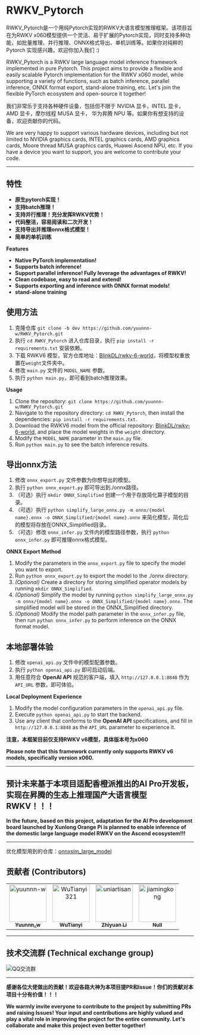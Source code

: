 # RWKV_Pytorch

RWKV_Pytorch是一个用纯Pytorch实现的RWKV大语言模型推理框架。该项目旨在为RWKV x060模型提供一个灵活、易于扩展的Pytorch实现，同时支持多种功能，如批量推理、并行推理、ONNX格式导出、单机训练等。如果你对纯粹的 Pytorch 实现感兴趣，欢迎你加入我们 :)

RWKV_Pytorch is a RWKV large language model inference framework implemented in pure Pytorch. This project aims to provide a flexible and easily scalable Pytorch implementation for the RWKV x060 model, while supporting a variety of functions, such as batch inference, parallel inference, ONNX format export, stand-alone training, etc. Let's join the flexible PyTorch ecosystem and open-source it together!

我们非常乐于支持各种硬件设备，包括但不限于 NVIDIA 显卡，INTEL 显卡，AMD 显卡，摩尔线程 MUSA 显卡， 华为昇腾 NPU 等。如果你有想支持的设备，欢迎贡献你的代码。

We are very happy to support various hardware devices, including but not limited to NVIDIA graphics cards, INTEL graphics cards, AMD graphics cards, Moore thread MUSA graphics cards, Huawei Ascend NPU, etc. If you have a device you want to support, you are welcome to contribute your code.

****

## 特性
- **原生pytorch实现！**
- **支持batch推理！**
- **支持并行推理！充分发挥RWKV优势！**
- **代码整洁，容易阅读和二次开发！**
- **支持导出并推理onnx格式模型！**
- **简单的单机训练**

**Features**
- **Native PyTorch implementation!**
- **Supports batch inference!**
- **Support parallel inference! Fully leverage the advantages of RWKV!**
- **Clean codebase, easy to read and extend!**
- **Supports exporting and inference with ONNX format models!**
- **stand-alone training**


## 使用方法
1. 克隆仓库 `git clone -b dev https://github.com/yuunnn-w/RWKV_Pytorch.git`
2. 执行 `cd RWKV_Pytorch` 进入仓库目录，执行 `pip install -r requirements.txt` 安装依赖。
3. 下载 RWKV6 模型，官方仓库地址：[BlinkDL/rwkv-6-world](https://huggingface.co/BlinkDL/rwkv-6-world/tree/main)，将模型权重放置在`weight`文件夹中。
4. 修改 `main.py` 文件的 `MODEL_NAME` 参数。
5. 执行 `python main.py`，即可看到batch推理效果。

**Usage**
1. Clone the repository: `git clone https://github.com/yuunnn-w/RWKV_Pytorch.git`
2. Navigate to the repository directory: `cd RWKV_Pytorch`, then install the dependencies: `pip install -r requirements.txt`.
3. Download the RWKV6 model from the official repository: [BlinkDL/rwkv-6-world](https://huggingface.co/BlinkDL/rwkv-6-world/tree/main), and place the model weights in the `weight` directory.
4. Modify the `MODEL_NAME` parameter in the `main.py` file.
5. Run `python main.py` to see the batch inference results.


## 导出onnx方法
1. 修改 `onnx_export.py` 文件参数为你想导出的模型。
2. 执行 `python onnx_export.py` 即可导出到./onnx路径。
3. （可选）执行 `mkdir ONNX_Simplified` 创建一个用于存放简化算子模型的目录。
4. （可选）执行 `python simplify_large_onnx.py -m onnx/{model name}.onnx -o ONNX_Simplified/{model name}.onnx` 来简化模型，简化后的模型将存放在ONNX_Simplified目录。
5. （可选）修改 `onnx_infer.py` 文件内的模型路径参数，执行 `python onnx_infer.py` 即可推理onnx格式模型。

**ONNX Export Method**
1. Modify the parameters in the `onnx_export.py` file to specify the model you want to export.
2. Run `python onnx_export.py` to export the model to the ./onnx directory.
3. *(Optional)* Create a directory for storing simplified operator models by running `mkdir ONNX_Simplified`.
4. *(Optional)* Simplify the model by running `python simplify_large_onnx.py -m onnx/{model name}.onnx -o ONNX_Simplified/{model name}.onnx`. The simplified model will be stored in the ONNX_Simplified directory.
5. *(Optional)* Modify the model path parameter in the `onnx_infer.py` file, then run `python onnx_infer.py` to perform inference on the ONNX format model.

## 本地部署体验
1. 修改 `openai_api.py` 文件中的模型配置参数。
2. 执行 `python openai_api.py` 即可启动后端。
3. 用任意符合 **OpenAI API** 规范的客户端，填入 `http://127.0.0.1:8848` 作为 `API_URL` 参数，即可体验。

**Local Deployment Experience**
1. Modify the model configuration parameters in the `openai_api.py` file.
2. Execute `python openai_api.py` to start the backend.
3. Use any client that conforms to the **OpenAI API** specifications, and fill in `http://127.0.0.1:8848` as the `API_URL` parameter to experience it.



**注意，本框架目前仅支持RWKV v6模型，具体版本号为x060**

**Please note that this framework currently only supports RWKV v6 models, specifically version x060.**

****
## 预计未来基于本项目适配香橙派推出的AI Pro开发板，实现在昇腾的生态上推理国产大语言模型RWKV！！！

**In the future, based on this project, adaptation for the AI Pro development board launched by Xunlong Orange Pi is planned to enable inference of the domestic large language model RWKV on the Ascend ecosystem!!!**

****

优化模型用到的仓库：[onnxsim_large_model](https://github.com/luchangli03/onnxsim_large_model.git)

## 贡献者 (Contributors)

<!-- readme: collaborators,contributors -start -->
<table>
<tr>
    <td align="center">
        <a href="https://github.com/yuunnn-w">
            <img src="https://avatars.githubusercontent.com/u/91336323?v=4" width="100;" alt="yuunnn-w"/>
            <br />
            <sub><b>Yuunnn_w</b></sub>
        </a>
    </td>
    <td align="center">
        <a href="https://github.com/WuTianyi321">
            <img src="https://avatars.githubusercontent.com/u/48122470?v=4" width="100;" alt="WuTianyi321"/>
            <br />
            <sub><b>WuTianyi</b></sub>
        </a>
    </td>
    <td align="center">
        <a href="https://github.com/uniartisan">
            <img src="https://avatars.githubusercontent.com/u/31544054?v=4" width="100;" alt="uniartisan"/>
            <br />
            <sub><b>Zhiyuan Li</b></sub>
        </a>
    </td>
    <td align="center">
        <a href="https://github.com/jiamingkong">
            <img src="https://avatars.githubusercontent.com/u/2761215?v=4" width="100;" alt="jiamingkong"/>
            <br />
            <sub><b>Null</b></sub>
        </a>
    </td></tr>
</table>
<!-- readme: collaborators,contributors -end -->

****
## 技术交流群 (Technical exchange group)
![QQ交流群](https://github.com/yuunnn-w/RWKV_Pytorch/blob/main/asset/qrcode_1713112204738.jpg)

****
**感谢各位大佬做出的贡献！欢迎各路大神为本项目提PR和Issue！你们的贡献对本项目十分有价值！！！**

**We warmly invite everyone to contribute to the project by submitting PRs and raising Issues! Your input and contributions are highly valued and play a vital role in improving the project for the entire community. Let's collaborate and make this project even better together!**


